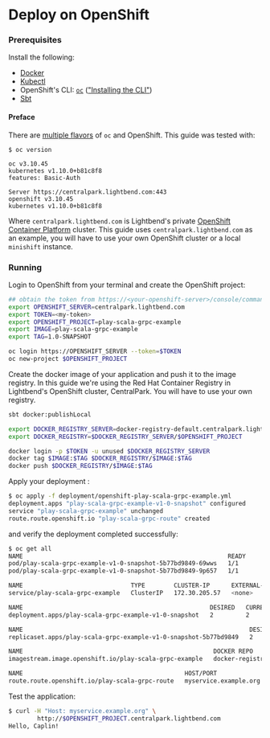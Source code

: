 # Deploy on OpenShift

### Prerequisites

Install the following:

* [Docker](https://docs.docker.com/install/)
* [Kubectl](https://kubernetes.io/docs/tasks/tools/install-kubectl/)
* OpenShift's CLI: [`oc`](https://docs.openshift.com/container-platform/3.10/cli_reference/get_started_cli.html#installing-the-cli) (["Installing the CLI"](https://docs.openshift.com/container-platform/3.10/cli_reference/get_started_cli.html#installing-the-cli))
* [Sbt](https://www.scala-sbt.org/)


#### Preface

There are [multiple flavors](https://www.openshift.com/products?extIdCarryOver=true&sc_cid=701f2000001OH7iAAG) of `oc` and OpenShift. This guide was tested with:

```
$ oc version

oc v3.10.45
kubernetes v1.10.0+b81c8f8
features: Basic-Auth

Server https://centralpark.lightbend.com:443
openshift v3.10.45
kubernetes v1.10.0+b81c8f8
```

Where `centralpark.lightbend.com` is Lightbend's private [OpenShift Container Platform](https://www.openshift.com/products/container-platform/) cluster. This
guide uses `centralpark.lightbend.com` as an example, you will have to use your own OpenShift cluster or a local `minishift` instance. 

### Running

Login to OpenShift from your terminal and create the OpenShift project:

```bash
## obtain the token from https://<your-openshift-server>/console/command-line
export OPENSHIFT_SERVER=centralpark.lightbend.com
export TOKEN=<my-token>
export OPENSHIFT_PROJECT=play-scala-grpc-example
export IMAGE=play-scala-grpc-example
export TAG=1.0-SNAPSHOT

oc login https://OPENSHIFT_SERVER --token=$TOKEN
oc new-project $OPENSHIFT_PROJECT
```

Create the docker image of your application and push it to the image registry. In this guide we're using the Red Hat 
Container Registry in Lightbend's OpenShift cluster, CentralPark. You will have to use your own registry.

```bash
sbt docker:publishLocal

export DOCKER_REGISTRY_SERVER=docker-registry-default.centralpark.lightbend.com
export DOCKER_REGISTRY=$DOCKER_REGISTRY_SERVER/$OPENSHIFT_PROJECT

docker login -p $TOKEN -u unused $DOCKER_REGISTRY_SERVER
docker tag $IMAGE:$TAG $DOCKER_REGISTRY/$IMAGE:$TAG
docker push $DOCKER_REGISTRY/$IMAGE:$TAG
```

Apply your deployment : 

```bash
$ oc apply -f deployment/openshift-play-scala-grpc-example.yml
deployment.apps "play-scala-grpc-example-v1-0-snapshot" configured
service "play-scala-grpc-example" unchanged
route.route.openshift.io "play-scala-grpc-route" created
```

and verify the deployment completed successfully:

```bash
$ oc get all 
NAME                                                         READY     STATUS    RESTARTS   AGE
pod/play-scala-grpc-example-v1-0-snapshot-5b77bd9849-69wws   1/1       Running   0          16h
pod/play-scala-grpc-example-v1-0-snapshot-5b77bd9849-9p657   1/1       Running   0          16h

NAME                              TYPE        CLUSTER-IP      EXTERNAL-IP   PORT(S)             AGE
service/play-scala-grpc-example   ClusterIP   172.30.205.57   <none>        9000/TCP,9443/TCP   17h

NAME                                                    DESIRED   CURRENT   UP-TO-DATE   AVAILABLE   AGE
deployment.apps/play-scala-grpc-example-v1-0-snapshot   2         2         2            2           17h

NAME                                                               DESIRED   CURRENT   READY     AGE
replicaset.apps/play-scala-grpc-example-v1-0-snapshot-5b77bd9849   2         2         2         16h

NAME                                                     DOCKER REPO                                                                                         TAGS           UPDATED
imagestream.image.openshift.io/play-scala-grpc-example   docker-registry-default.centralpark.lightbend.com/play-scala-grpc-example/play-scala-grpc-example   1.0-SNAPSHOT   17 hours ago

NAME                                             HOST/PORT               PATH      SERVICES                  PORT      TERMINATION   WILDCARD
route.route.openshift.io/play-scala-grpc-route   myservice.example.org             play-scala-grpc-example   http                    None
```

Test the application:

```bash
$ curl -H "Host: myservice.example.org" \
        http://$OPENSHIFT_PROJECT.centralpark.lightbend.com  
Hello, Caplin!
```

